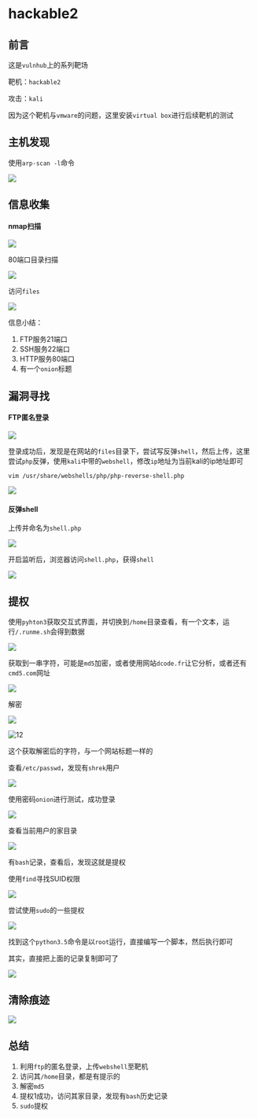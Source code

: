 # hackable2

## 前言

这是`vulnhub`上的系列靶场

靶机：`hackable2`

攻击：`kali`

因为这个靶机与`vmware`的问题，这里安装`virtual box`进行后续靶机的测试

## 主机发现

使用`arp-scan -l`命令

![](./pic-1/1.jpg)





## 信息收集

#### nmap扫描

![](./pic-1/2.jpg)



80端口目录扫描

![](./pic-1/3.jpg)



访问`files`

![](./pic-1/4.jpg)



信息小结：

1. FTP服务21端口
2. SSH服务22端口
3. HTTP服务80端口
4. 有一个`onion`标题



## 漏洞寻找

#### FTP匿名登录

![](./pic-1/5.jpg)



登录成功后，发现是在网站的`files`目录下，尝试写反弹`shell`，然后上传，这里尝试`php`反弹，使用`kali`中带的`webshell`，修改`ip`地址为当前kali的ip地址即可

```shell
vim /usr/share/webshells/php/php-reverse-shell.php 
```

![](./pic-1/6.jpg)



#### 反弹shell

上传并命名为`shell.php`

![](./pic-1/7.jpg)



开启监听后，浏览器访问`shell.php`，获得`shell`

![](./pic-1/8.jpg)



## 提权

使用`pyhton3`获取交互式界面，并切换到`/home`目录查看，有一个文本，运行`/.runme.sh`会得到数据

![](./pic-1/9.jpg)



获取到一串字符，可能是`md5`加密，或者使用网站`dcode.fr`让它分析，或者还有`cmd5.com`网址

![](./pic-1/10.jpg)



解密

![](./pic-1/11.jpg)

![12](./pic-1/12.jpg)





这个获取解密后的字符，与一个网站标题一样的

查看`/etc/passwd`，发现有`shrek`用户

![](./pic-1/13.jpg)



使用密码`onion`进行测试，成功登录

![](./pic-1/14.jpg)



查看当前用户的家目录

![](./pic-1/15.jpg)



有`bash`记录，查看后，发现这就是提权

使用`find`寻找SUID权限

![](./pic-1/16.jpg)



尝试使用`sudo`的一些提权

![](./pic-1/17.jpg)



找到这个`python3.5`命令是以`root`运行，直接编写一个脚本，然后执行即可

其实，直接把上面的记录复制即可了

![](./pic-1/18.jpg)





## 清除痕迹

![](./pic-1/19.jpg)





## 总结

1. 利用`ftp`的匿名登录，上传`webshell`至靶机
2. 访问其`/home`目录，都是有提示的
3. 解密`md5`
4. 提权1成功，访问其家目录，发现有`bash`历史记录
5. `sudo`提权

















